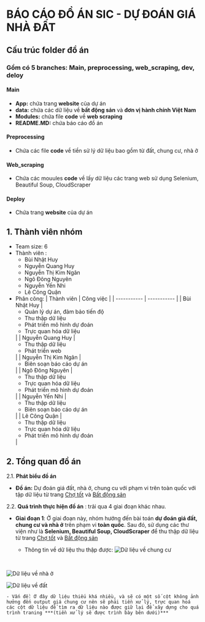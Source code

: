 <h1>BÁO CÁO ĐỒ ÁN SIC - DỰ ĐOÁN GIÁ NHÀ ĐẤT</h1>
<h2>Cấu trúc folder đồ án</h2>
<h3>Gồm có 5 branches: Main, preprocessing, web_scraping, dev, deloy</h3>
<h4>Main</h4>
  
  - **App:** chứa trang **website** của dự án
  - **data:** chứa các dữ liệu về **bất động sản** và **đơn vị hành chính Việt Nam**
  - **Modules:** chứa file **code** về **web scraping**
  - **README.MD:** chứa báo cáo đồ án
  <h4>Preprocessing</h4>
  
  - Chứa các file **code** về tiền sử lý dữ liệu bao gồm từ đất, chung cư, nhà ở
<h4>Web_scraping</h4>
  
  - Chứa các mouules **code** về lấy dữ liệu các trang web sử dụng Selenium, Beautiful Soup, CloudScraper
<h4>Deploy</h4>
  
  - Chứa trang **website** của dự án
<h2>1. Thành viên nhóm</h2>

* Team size: 6
* Thành viên :
  * Bùi Nhật Huy
  * Nguyễn Quang Huy
  * Nguyễn Thị Kim Ngân
  * Ngô Đông Nguyên
  * Nguyễn Yến Nhi
  * Lê Công Quận
* Phân công:
    | Thành viên | Công việc |
    | ----------- | ----------- |
    | Bùi Nhật Huy | <ul> <li>Quản lý dự án, đảm bảo tiến độ</li><li>Thu thập dữ liệu </li><li>Phát triển mô hình dự đoán</li><li>Trực quan hóa dữ liệu</li></ul>  |
    | Nguyễn Quang Huy  | <ul><li>Thu thập dữ liệu </li><li>Phát triển web</li></ul> |
    | Nguyễn Thị Kim Ngân  | <ul><li>Biên soạn báo cáo dự án </li></ul> |
    | Ngô Đông Nguyên  | <ul><li>Thu thập dữ liệu </li><li>Trực quan hóa dữ liệu </li><li>Phát triển mô hình dự đoán </li></ul> |
    | Nguyễn Yến Nhi  | <ul><li>Thu thập dữ liệu </li><li>Biên soạn báo cáo dự án </li></ul> |
    | Lê Công Quận  | <ul><li>Thu thập dữ liệu </li><li>Trực quan hóa dữ liệu </li><li>Phát triển mô hình dự đoán </li></ul> |

<h2>2. Tổng quan đồ án</h2>

2.1. **Phát biểu đồ án**

- **Đồ án:** Dự đoán giá đất, nhà ở, chung cu với phạm vi trên toàn quốc với tập dữ liệu từ trang [Chợ tốt](https://nha.chotot.com/) và [Bất động sản](https://batdongsan.com.vn/)

2.2. **Quá trình thực hiện đồ án** : trải qua 4 giai đoạn khác nhau.

  - **Giai đoạn 1**: Ở giai đoạn này, nhóm hướng đến bài toán **dự đoán giá đất, chung cư và nhà ở** trên phạm vi **toàn quốc**. Sau đó, sử dụng các thư viện như là **Selenium, Beautiful Soup, CloudScraper** để thu thập dữ liệu từ trang [Chợ tốt](https://nha.chotot.com/) và [Bất động sản](https://batdongsan.com.vn/)

    - Thông tin về dữ liệu thu thập được: ![Dữ liệu về chung cư](https://github.com/user-attachments/assets/afd5f2f3-71e0-4780-901a-f4967f569d7e)
<br>

![Dữ liệu về nhà ở](https://github.com/user-attachments/assets/f850a58d-ec11-4adb-b038-5e9594ab3cba)
<br>

![Dữ liệu về đất](https://github.com/user-attachments/assets/6f613e30-02dd-42ba-b476-16e149ba02f7)
<br>


    - Vấn đề: Ở đây dữ liệu thiếu khá nhiều, và sẽ có một số cột không ảnh hưởng đến output giá chung cư nên sẽ phải tiền xử lý, trực quan hoá các cột dữ liệu để tìm ra dữ liệu nào được giữ lại để xây dựng cho quá trình traning ***(tiền xử lý sẽ được trình bày bên dưới)***




